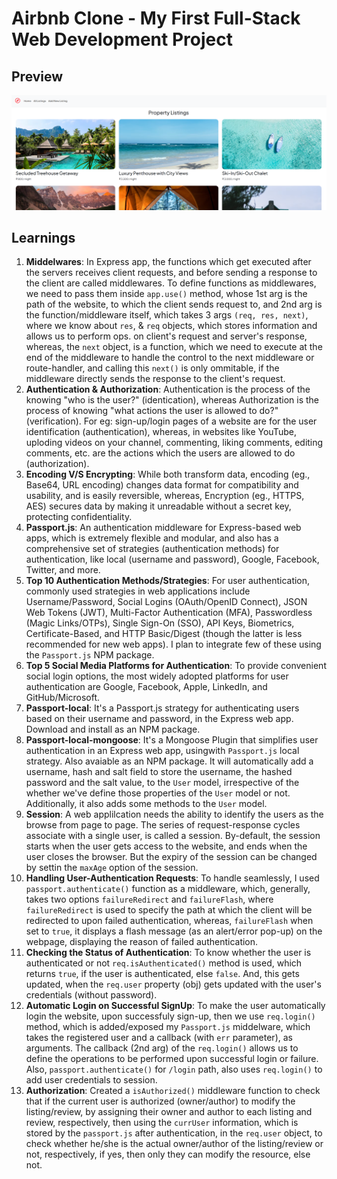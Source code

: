 # Airbnb Clone - My First Full-Stack Web Development Project

## Preview
![Airbnb-Clone-by-VT-Preview](https://github.com/VinayNoogler000/Airbnb-Clone/blob/main/public/preview.png?raw=true)

## Learnings
1. **Middelwares**: In Express app, the functions which get executed after the servers receives client requests, and before sending a response to the client are called middlewares. To define functions as middlewares, we need to pass them inside `app.use()` method, whose 1st arg is the path of the website, to which the client sends request to, and 2nd arg is the function/middleware itself, which takes 3 args `(req, res, next)`, where we know about `res`, & `req` objects, which stores information and allows us to perform ops. on client's request and server's response, whereas, the `next` object, is a function, which we need to execute at the end of the middleware to handle the control to the next middleware or route-handler, and calling this `next()` is only ommitable, if the middleware directly sends the response to the client's request.
2. **Authentication & Authorization**: Authentication is the process of the knowing "who is the user?" (identication), whereas Authorization is the process of knowing "what actions the user is allowed to do?" (verification). For eg: sign-up/login pages of a website are for the user identification (authentication), whereas, in websites like YouTube, uploding videos on your channel, commenting, liking comments, editing comments, etc. are the actions which the users are allowed to do (authorization).
3. **Encoding V/S Encrypting**: While both transform data, encoding (eg., Base64, URL encoding) changes data format for compatibility and usability, and is easily reversible, whereas, Encryption (eg., HTTPS, AES) secures data by making it unreadable without a secret key, protecting confidentiality.
4. **Passport.js**: An authentication middleware for Express-based web apps, which is extremely flexible and modular, and also has a comprehensive set of strategies (authentication methods) for authentication, like local (username and password), Google, Facebook, Twitter, and more.
5. **Top 10 Authentication Methods/Strategies**: For user authentication, commonly used strategies in web applications include Username/Password, Social Logins (OAuth/OpenID Connect), JSON Web Tokens (JWT), Multi-Factor Authentication (MFA), Passwordless (Magic Links/OTPs), Single Sign-On (SSO), API Keys, Biometrics, Certificate-Based, and HTTP Basic/Digest (though the latter is less recommended for new web apps). I plan to integrate few of these using the `Passport.js` NPM package.
6. **Top 5 Social Media Platforms for Authentication**: To provide convenient social login options, the most widely adopted platforms for user authentication are Google, Facebook, Apple, LinkedIn, and GitHub/Microsoft.
7. **Passport-local**: It's a Passport.js strategy for authenticating users based on their username and password, in the Express web app. Download and install as an NPM package.
8. **Passport-local-mongoose**: It's a Mongoose Plugin that simplifies user authentication in an Express web app, usingwith `Passport.js` local strategy. Also avaiable as an NPM package. It will automatically add a username, hash and salt field to store the username, the hashed password and the salt value, to the `User` model, irrespective of the whether we've define those properties of the `User` model or not. Additionally, it also adds some methods to the `User` model.
9. **Session**: A web applilcation needs the ability to identify the users as the browse from page to page. The series of request-response cycles associate with a single user, is called a session. By-default, the session starts when the user gets access to the website, and ends when the user closes the browser. But the expiry of the session can be changed by settin the `maxAge` option of the session.
10. **Handling User-Authentication Requests**: To handle seamlessly, I used `passport.authenticate()` function as a middleware, which, generally, takes two options `failureRedirect` and `failureFlash`, where `failureRedirect` is used to specify the path at which the client will be redirected to upon failed authentication, whereas, `failureFlash` when set to `true`, it displays a flash message (as an alert/error pop-up) on the webpage, displaying the reason of failed authentication.
11. **Checking the Status of Authentication**: To know whether the user is authenticated or not `req.isAuthenticated()` method is used, which returns `true`, if the user is authenticated, else `false`. And, this gets updated, when the `req.user` property (obj) gets updated with the user's credentials (without password).
12. **Automatic Login on Successful SignUp**: To make the user automatically login the website, upon successfuly sign-up, then we use `req.login()` method, which is added/exposed my `Passport.js` middelware, which takes the registered user and a callback (with `err` parameter), as arguments. The callback (2nd arg) of the `req.login()` allows us to define the operations to be performed upon successful login or failure. Also, `passport.authenticate()` for `/login` path, also uses `req.login()` to add user credentials to session.
13. **Authorization**: Created a `isAuthorized()` middleware function to check that if the current user is authorized (owner/author) to modify the listing/review, by assigning their owner and author to each listing and review, respectively, then using the `currUser` information, which is stored by the `passport.js` after authentication, in the `req.user` object, to check whether he/she is the actual owner/author of the listing/review or not, respectively, if yes, then only they can modify the resource, else not.